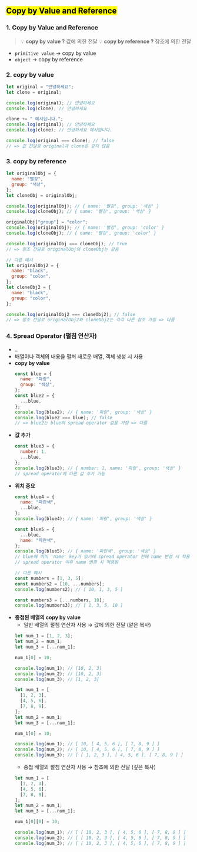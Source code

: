 ## <mark color="#fbc956">Copy by Value and Reference</mark>

### 1. Copy by Value and Reference

> 💡 **copy by value ?** 값에 의한 전달
> 💡 **copy by reference ?** 참조에 의한 전달

- `primitive value` → copy by value
- `object` → copy by reference

### 2. copy by value

```jsx
let original = "안녕하세요";
let clone = original;

console.log(original); // 안녕하세요
console.log(clone); // 안녕하세요

clone += " 예시입니다.";
console.log(original); // 안녕하세요
console.log(clone); // 안녕하세요 예시입니다.

console.log(original === clone); // false
// => 값 전달로 original과 clone은 같지 않음
```

### 3. copy by reference

```jsx
let originalObj = {
  name: "빨강",
  group: "색상",
};
let cloneObj = originalObj;

console.log(originalObj); // { name: '빨강', group: '색상' }
console.log(cloneObj); // { name: '빨강', group: '색상' }

originalObj["group"] = "color";
console.log(originalObj); // { name: '빨강', group: 'color' }
console.log(cloneObj); // { name: '빨강', group: 'color' }

console.log(originalObj === cloneObj); // true
// => 참조 전달로 originalObj와 cloneObj는 같음

// 다른 예시
let originalObj2 = {
  name: "black",
  group: "color",
};
let cloneObj2 = {
  name: "black",
  group: "color",
};

console.log(originalObj2 === cloneObj2); // false
// => 참조 전달로 originalObj2와 cloneObj2는 각각 다른 참조 가짐 => 다름
```

### 4. Spread Operator (펼침 연산자)

- `…`
- 배열이나 객체의 내용을 펼쳐 새로운 배열, 객체 생성 시 사용
- **copy by value**
  ```jsx
  const blue = {
    name: "파랑",
    group: "색상",
  };
  const blue2 = {
    ...blue,
  };
  console.log(blue2); // { name: '파랑', group: '색상' }
  console.log(blue2 === blue); // false
  // => blue2는 blue의 spread operator 값을 가짐 => 다름
  ```
- **값 추가**
  ```jsx
  const blue3 = {
    number: 1,
    ...blue,
  };
  console.log(blue3); // { number: 1, name: '파랑', group: '색상' }
  // spread operator에 다른 값 추가 가능
  ```
- **위치 중요**
  ```jsx
  const blue4 = {
    name: "파란색",
    ...blue,
  };
  console.log(blue4); // { name: '파랑', group: '색상' }

  const blue5 = {
    ...blue,
    name: "파란색",
  };
  console.log(blue5); // { name: '파란색', group: '색상' }
  // blue에 이미 'name' key가 있기에 spread operator 전에 name 변경 시 적용 안됨,
  // spread operator 이후 name 변경 시 적용됨

  // 다른 예시
  const numbers = [1, 3, 5];
  const numbers2 = [10, ...numbers];
  console.log(numbers2); // [ 10, 1, 3, 5 ]

  const numbers3 = [...numbers, 10];
  console.log(numbers3); // [ 1, 3, 5, 10 ]
  ```
- **중첩된 배열의 copy by value**
  - 일반 배열의 펼침 연산자 사용 → 값에 의한 전달 (얕은 복사)
  ```jsx
  let num_1 = [1, 2, 3];
  let num_2 = num_1;
  let num_3 = [...num_1];

  num_1[0] = 10;

  console.log(num_1); // [10, 2, 3]
  console.log(num_2); // [10, 2, 3]
  console.log(num_3); // [1, 2, 3]
  ```
  ```jsx
  let num_1 = [
    [1, 2, 3],
    [4, 5, 6],
    [7, 8, 9],
  ];
  let num_2 = num_1;
  let num_3 = [...num_1];

  num_1[0] = 10;

  console.log(num_1); // [ 10, [ 4, 5, 6 ], [ 7, 8, 9 ] ]
  console.log(num_2); // [ 10, [ 4, 5, 6 ], [ 7, 8, 9 ] ]
  console.log(num_3); // [ [ 1, 2, 3 ], [ 4, 5, 6 ], [ 7, 8, 9 ] ]
  ```
  - 중첩 배열의 펼침 연산자 사용 → 참조에 의한 전달 (깊은 복사)
  ```jsx
  let num_1 = [
    [1, 2, 3],
    [4, 5, 6],
    [7, 8, 9],
  ];
  let num_2 = num_1;
  let num_3 = [...num_1];

  num_1[0][0] = 10;

  console.log(num_1); // [ [ 10, 2, 3 ], [ 4, 5, 6 ], [ 7, 8, 9 ] ]
  console.log(num_2); // [ [ 10, 2, 3 ], [ 4, 5, 6 ], [ 7, 8, 9 ] ]
  console.log(num_3); // [ [ 10, 2, 3 ], [ 4, 5, 6 ], [ 7, 8, 9 ] ]
  ```
